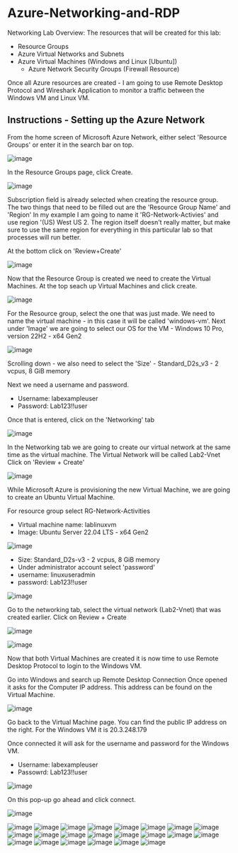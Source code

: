 # Azure-Networking-and-RDP
Networking Lab Overview:
The resources that will be created for this lab:
- Resource Groups
- Azure Virtual Networks and Subnets
- Azure Virtual Machines (Windows and Linux [Ubuntu])
  - Azure Network Security Groups (Firewall Resource)

Once all Azure resources are created - I am going to use Remote Desktop Protocol and Wireshark Application to monitor a traffic between the Windows VM and Linux VM.

## Instructions - Setting up the Azure Network

From the home screen of Microsoft Azure Network, either select 'Resource Groups' or enter it in the search bar on top.

![image](https://github.com/seanmarqueling/Azure-Networking-and-RDP/blob/main/1.png?raw=true)

In the Resource Groups page, click Create.

![image](https://github.com/seanmarqueling/Azure-Networking-and-RDP/blob/main/2.png?raw=true)

Subscription field is already selected when creating the resource group.
The two things that need to be filled out are the 'Resource Group Name' and 'Region'
In my example I am going to name it 'RG-Network-Activies' and use region '(US) West US 2.
The region itself doesn't really matter, but make sure to use the same region for everything in this particular lab
so that processes will run better.

At the bottom click on 'Review+Create'

![image](https://github.com/seanmarqueling/Azure-Networking-and-RDP/blob/main/3.png?raw=true)

Now that the Resource Group is created we need to create the Virtual Machines. At the top seach up Virtual Machines and click create.

![image](https://github.com/seanmarqueling/Azure-Networking-and-RDP/blob/main/4.png?raw=true)

For the Resource group, select the one that was just made.
We need to name the virtual machine - in this case it will be called 'windows-vm'.
Next under 'Image' we are going to select our OS for the VM - Windows 10 Pro, version 22H2 - x64 Gen2

![image](https://github.com/seanmarqueling/Azure-Networking-and-RDP/blob/main/5.png?raw=true)

Scrolling down - we also need to select the 'Size' - Standard_D2s_v3 - 2 vcpus, 8 GiB memory

Next we need a username and password.
- Username: labexampleuser
- Password: Lab123!!user

Once that is entered, click on the 'Networking' tab

![image](https://github.com/seanmarqueling/Azure-Networking-and-RDP/blob/main/6.png?raw=true)

In the Networking tab we are going to create our virtual network at the same time as the virtual machine.
The Virtual Network will be called Lab2-Vnet
Click on 'Review + Create'

![image](https://github.com/seanmarqueling/Azure-Networking-and-RDP/blob/main/7.png?raw=true)

While Microsoft Azure is provisioning the new Virtual Machine, we are going to create an Ubuntu Virtual Machine.

For resource group select RG-Network-Activities
- Virtual machine name: lablinuxvm
- Image: Ubuntu Server 22.04 LTS - x64 Gen2

![image](https://github.com/seanmarqueling/Azure-Networking-and-RDP/blob/main/8.png?raw=true)

- Size: Standard_D2s-v3 - 2 vcpus, 8 GiB memory
- Under administrator account select 'password'
- username: linuxuseradmin
- password: Lab123!!user

![image](https://github.com/seanmarqueling/Azure-Networking-and-RDP/blob/main/36.png?raw=true)

Go to the networking tab, select the virtual network (Lab2-Vnet) that was created earlier.
Click on Review + Create

![image](https://github.com/seanmarqueling/Azure-Networking-and-RDP/blob/main/9.png?raw=true)



![image](https://github.com/seanmarqueling/Azure-Networking-and-RDP/blob/main/10.png?raw=true)

Now that both Virtual Machines are created it is now time to use Remote Desktop Protocol to login to the Windows VM.

Go into Windows and search up Remote Desktop Connection
Once opened it asks for the Computer IP address. This address can be found on the Virtual Machine.

![image](https://github.com/seanmarqueling/Azure-Networking-and-RDP/blob/main/11.png?raw=true)

Go back to the Virtual Machine page. You can find the public IP address on the right. For the Windows VM it is 20.3.248.179

Once connected it will ask for the username and password for the Windows VM.
- Username: labexampleuser
- Passowrd: Lab123!!user

![image](https://github.com/seanmarqueling/Azure-Networking-and-RDP/blob/main/12.png?raw=true)

On this pop-up go ahead and click connect.

![image](https://github.com/seanmarqueling/Azure-Networking-and-RDP/blob/main/13.png?raw=true)



![image](https://github.com/seanmarqueling/Azure-Networking-and-RDP/blob/main/14.png?raw=true)
![image](https://github.com/seanmarqueling/Azure-Networking-and-RDP/blob/main/15.png?raw=true)
![image](https://github.com/seanmarqueling/Azure-Networking-and-RDP/blob/main/16.png?raw=true)
![image](https://github.com/seanmarqueling/Azure-Networking-and-RDP/blob/main/17.png?raw=true)
![image](https://github.com/seanmarqueling/Azure-Networking-and-RDP/blob/main/18.png?raw=true)
![image](https://github.com/seanmarqueling/Azure-Networking-and-RDP/blob/main/19.png?raw=true)
![image](https://github.com/seanmarqueling/Azure-Networking-and-RDP/blob/main/20.png?raw=true)
![image](https://github.com/seanmarqueling/Azure-Networking-and-RDP/blob/main/21.png?raw=true)
![image](https://github.com/seanmarqueling/Azure-Networking-and-RDP/blob/main/22.png?raw=true)
![image](https://github.com/seanmarqueling/Azure-Networking-and-RDP/blob/main/23.png?raw=true)
![image](https://github.com/seanmarqueling/Azure-Networking-and-RDP/blob/main/24.png?raw=true)
![image](https://github.com/seanmarqueling/Azure-Networking-and-RDP/blob/main/25.png?raw=true)
![image](https://github.com/seanmarqueling/Azure-Networking-and-RDP/blob/main/26.png?raw=true)
![image](https://github.com/seanmarqueling/Azure-Networking-and-RDP/blob/main/27.png?raw=true)
![image](https://github.com/seanmarqueling/Azure-Networking-and-RDP/blob/main/28.png?raw=true)
![image](https://github.com/seanmarqueling/Azure-Networking-and-RDP/blob/main/29.png?raw=true)
![image](https://github.com/seanmarqueling/Azure-Networking-and-RDP/blob/main/30.png?raw=true)
![image](https://github.com/seanmarqueling/Azure-Networking-and-RDP/blob/main/31.png?raw=true)
![image](https://github.com/seanmarqueling/Azure-Networking-and-RDP/blob/main/32.png?raw=true)
![image](https://github.com/seanmarqueling/Azure-Networking-and-RDP/blob/main/33.png?raw=true)
![image](https://github.com/seanmarqueling/Azure-Networking-and-RDP/blob/main/34.png?raw=true)
![image](https://github.com/seanmarqueling/Azure-Networking-and-RDP/blob/main/35.png?raw=true)

